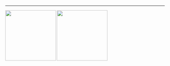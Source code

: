 
---

<div>
  <img height="160" align="left" src="https://github-readme-stats.vercel.app/api?username=philshishov&count_private=true&include_all_commits=true&hide=issues&show_icons=true" />
  <img height="160" src="https://github-readme-stats.vercel.app/api/top-langs/?username=philshishov&layout=compact&hide=php,ruby" />
</div>
